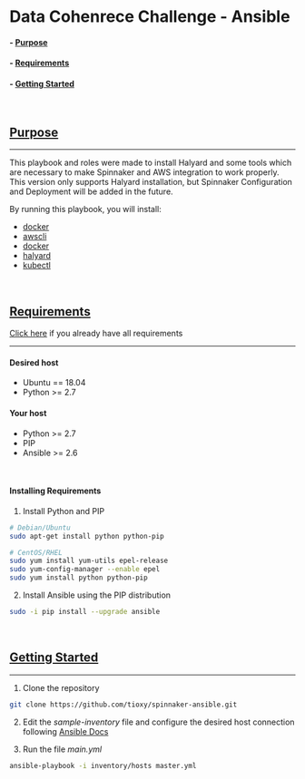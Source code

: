 # Data Cohenrece Challenge - Ansible

#### - [Purpose](README.md#purpose)
#### - [Requirements](README.md#requirements)
#### - [Getting Started](README.md#getting-started)

</br>

## [Purpose](#purpose)
-----

This playbook and roles were made to install Halyard and some tools which are necessary to make Spinnaker and AWS integration to work properly. This version only supports Halyard installation, but Spinnaker Configuration and Deployment will be added in the future.

By running this playbook, you will install:
- [docker](roles/docker/README.md)
- [awscli](roles/k8s/README.md)
- [docker](roles/spinnaker/README.md)
- [halyard](roles/halyard/README.md)
- [kubectl](roles/minio/README.md)

</br>

## [Requirements](#requirements)
[Click here](README.md#getting-started) if you already have all requirements

-----
#### Desired host
- Ubuntu == 18.04
- Python >= 2.7

#### Your host
- Python >= 2.7
- PIP
- Ansible >= 2.6

</br>

#### Installing Requirements

1. Install Python and PIP

```sh
# Debian/Ubuntu
sudo apt-get install python python-pip

# CentOS/RHEL
sudo yum install yum-utils epel-release
sudo yum-config-manager --enable epel
sudo yum install python python-pip
```

2. Install Ansible using the PIP distribution

```sh
sudo -i pip install --upgrade ansible
```

</br>

## [Getting Started](#getting-started)
-----
1. Clone the repository
```sh
git clone https://github.com/tioxy/spinnaker-ansible.git
```

2. Edit the *sample-inventory* file and configure the desired host connection following [Ansible Docs](https://docs.ansible.com/ansible/latest/user_guide/intro_inventory.html)

3. Run the file *main.yml*
```sh
ansible-playbook -i inventory/hosts master.yml
```
